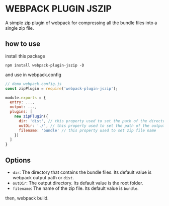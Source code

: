 <!--
 * @Author: WeijianXu weijian.xu@unidt.com
 * @Date: 2024-04-22 11:47:47
 * @LastEditors: WeijianXu weijian.xu@unidt.com
 * @LastEditTime: 2024-04-22 12:16:31
 * @FilePath: \output-verbatimd:\app\me\webpack-plugin-jszip\README.md
 * @Description: 这是默认设置,请设置`customMade`, 打开koroFileHeader查看配置 进行设置: https://github.com/OBKoro1/koro1FileHeader/wiki/%E9%85%8D%E7%BD%AE
-->

# WEBPACK PLUGIN JSZIP
A simple zip plugin of webpack for compressing all the bundle files into a single zip file.

## how to use
install this package
```
npm install webpack-plugin-jszip -D
```

and use in webpack.config
```JavaScript
// demo webpack.config.js
const zipPlugin = require('webpack-plugin-jszip');

module.exports = {
  entry: ...,
  output: ...,
  plugins: [
    new zipPlugin({
      dir: 'dist', // this property used to set the path of the directory that contains the bundle files.
      outDir: './', // this property used to set the path of the output directory
      filename: 'bundle' // this property used to set zip file name
    })
  ]
}
```

## Options

- `dir`: The directory that contains the bundle files. Its default value is webpack output path or `dist`.
- `outDir`: The output directory. Its default value is the root folder.
- `filename`: The name of the zip file. Its default value is `bundle`.

then, webpack build.
